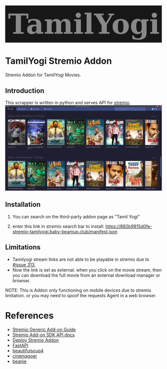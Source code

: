 ![alt tamilyogi](resources/tamilyogi.png?raw=true)
# TamilYogi Stremio Addon
Stremio Addon for TamilYogi Movies.

## Introduction
This scrapper is written in python and serves API for [stremio](https://www.stremio.com/).
![alt tamilyogi](resources/ss.png?raw=true)

## Installation
1. You can search on the third-party addon page as "Tamil Yogi"  

2. enter this link in stremio search bar to install: https://882b9915d0fe-stremio-tamilyogi.baby-beamup.club/manifest.json


## Limitations  
- Tamilyogi stream links are not able to be playable in stremio due to [#issue 313](https://github.com/Stremio/stremio-shell/issues/313), 
- Now the link is set as external. when you click on the movie stream, then you can download the full movie from an external download manager or browser.

NOTE: This is Addon only functioning on mobile devices due to stremio limitation. or you may need to spoof the requests Agent in a web browser. 


# References
- [Stremio Generic Add-on Guide](https://stremio.github.io/stremio-addon-guide/basics)
- [Stremio Add-on SDK API docs](https://github.com/Stremio/stremio-addon-sdk/tree/master/docs/api)
- [Deploy Stremio Addon](https://github.com/Stremio/stremio-addon-sdk/blob/master/docs/deploying/beamup.md)
- [FastAPI](https://fastapi.tiangolo.com/)
- [beautifulsoup4](https://beautiful-soup-4.readthedocs.io/en/latest/)
- [cinemagoer](https://cinemagoer.readthedocs.io/en/latest/)
- [beanie](https://roman-right.github.io/beanie/)
